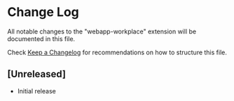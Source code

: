 # Change Log

All notable changes to the "webapp-workplace" extension will be documented in this file.

Check [Keep a Changelog](http://keepachangelog.com/) for recommendations on how to structure this file.

## [Unreleased]

-   Initial release
